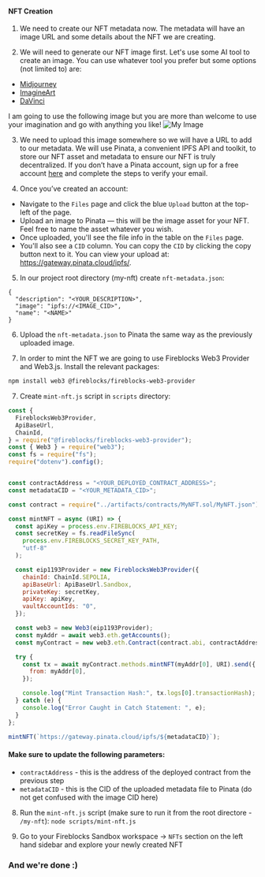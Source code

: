 #### NFT Creation


1. We need to create our NFT metadata now. The metadata will have an image URL and some details about the NFT we are creating.

2. We will need to generate our NFT image first.
Let's use some AI tool to create an image. You can use whatever tool you prefer but some options (not limited to) are:
  - [Midjourney](https://www.midjourney.com/explore?tab=hot)
  - [ImagineArt](https://www.imagine.art/)
  - [DaVinci](https://davinci.ai/)

I am going to use the following image but you are more than welcome to use your imagination and go with anything you like!
![My Image](/summer-school-workshop/images/my-nft-dog.png)

3. We need to upload this image somewhere so we will have a URL to add to our metadata. We will use Pinata, a convenient IPFS API and toolkit, to store our NFT asset and metadata to ensure our NFT is truly decentralized. If you don’t have a Pinata account, sign up for a free account [here](https://app.pinata.cloud/) and complete the steps to verify your email.

4. Once you’ve created an account:
  - Navigate to the `Files` page and click the blue `Upload` button at the top-left of the page.
  - Upload an image to Pinata — this will be the image asset for your NFT. Feel free to name the asset whatever you wish.
  - Once uploaded, you'll see the file info in the table on the `Files` page.
  - You'll also see a `CID` column. You can copy the `CID` by clicking the copy button next to it. You can view your upload at: https://gateway.pinata.cloud/ipfs/<CID>. 

5. In our project root directory (my-nft) create `nft-metadata.json`:

```shell
{
  "description": "<YOUR_DESCRIPTION>",
  "image": "ipfs://<IMAGE_CID>",
  "name": "<NAME>"
}
```

6. Upload the `nft-metadata.json` to Pinata the same way as the previously uploaded image.

7. In order to mint the NFT we are going to use Fireblocks Web3 Provider and Web3.js.
Install the relevant packages:
```bash
npm install web3 @fireblocks/fireblocks-web3-provider
```

7. Create `mint-nft.js` script in `scripts` directory:

```js
const {
  FireblocksWeb3Provider,
  ApiBaseUrl,
  ChainId,
} = require("@fireblocks/fireblocks-web3-provider");
const { Web3 } = require("web3");
const fs = require("fs");
require("dotenv").config();


const contractAddress = "<YOUR_DEPLOYED_CONTRACT_ADDRESS>";
const metadataCID = "<YOUR_METADATA_CID>";

const contract = require("../artifacts/contracts/MyNFT.sol/MyNFT.json");

const mintNFT = async (URI) => {
  const apiKey = process.env.FIREBLOCKS_API_KEY;
  const secretKey = fs.readFileSync(
    process.env.FIREBLOCKS_SECRET_KEY_PATH,
    "utf-8"
  );

  const eip1193Provider = new FireblocksWeb3Provider({
    chainId: ChainId.SEPOLIA,
    apiBaseUrl: ApiBaseUrl.Sandbox,
    privateKey: secretKey,
    apiKey: apiKey,
    vaultAccountIds: "0",
  });

  const web3 = new Web3(eip1193Provider);
  const myAddr = await web3.eth.getAccounts();
  const myContract = new web3.eth.Contract(contract.abi, contractAddress);

  try {
    const tx = await myContract.methods.mintNFT(myAddr[0], URI).send({
      from: myAddr[0],
    });

    console.log("Mint Transaction Hash:", tx.logs[0].transactionHash);
  } catch (e) {
    console.log("Error Caught in Catch Statement: ", e);
  }
};

mintNFT(`https://gateway.pinata.cloud/ipfs/${metadataCID}`);
```

#### Make sure to update the following parameters:
  - `contractAddress` - this is the address of the deployed contract from the previous step
  - `metadataCID` - this is the CID of the uploaded metadata file to Pinata (do not get confused with the image CID here)

8. Run the `mint-nft.js` script (make sure to run it from the root directore - `/my-nft`):
`node scripts/mint-nft.js`

9. Go to your Fireblocks Sandbox workspace -> `NFTs` section on the left hand sidebar and explore your newly created NFT


### And we're done :)